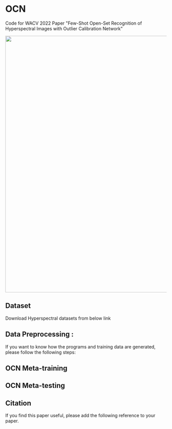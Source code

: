 # OCN

Code for WACV 2022 Paper "Few-Shot Open-Set Recognition of Hyperspectral Images with Outlier Calibration Network"
<p>
<img src="figures/Architecture.png" width="800">
</p>

## Dataset 
Download Hyperspectral datasets from below link
  
## Data Preprocessing :
If you want to know how the programs and training data are generated, please follow the following steps:

## OCN Meta-training

## OCN Meta-testing

## Citation
If you find this paper useful, please add the following reference to your paper.

